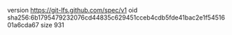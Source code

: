 version https://git-lfs.github.com/spec/v1
oid sha256:6b1795479232076cd44835c629451cceb4cdb5fde41bac2e1f5451601a6cda67
size 931
